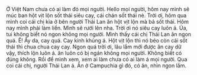Ở Việt Nam chưa có ai làm đó mọi người. Hello mọi người, hôm nay mình sẽ múc ban hột vịt lộn sốt thái siêu cay, cái chán sốt thái nè. Trời ơi, hôm qua mình coi cái chị kia ở bên người Thái Lan ăn hột vịt lộn mà bả sốt thái. Hôm nay mình phải làm liền. Mình sẽ rưới lên nha. Trời ơi nó siêu cay luôn á. Ủa, tui không biết nó ngon không mọi người. Mình thấy cái chị Thái Lan ăn ngon quá. Ê! Ây da, cay quá. Cay kinh khủng á. Hột vịt lộn thì nó béo còn cái sốt thái thì chua chua cay cay. Ngon quá trời ơi, lâu lắm mới được ăn cay dữ vậy, thích lộn luôn á. ăn luôn có bị ngán không mọi người. Không biết có đúng không. Rồi để mình xem, xem ai làm chưa có ai làm á mọi người. Qua coi cái chị, người Thái Lan á. Ăn ở Campuchia gì đó, có ăn, nhìn ngon lắm.